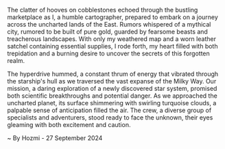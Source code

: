 
The clatter of hooves on cobblestones echoed through the bustling marketplace as I, a humble cartographer, prepared to embark on a journey across the uncharted lands of the East. Rumors whispered of a mythical city, rumored to be built of pure gold, guarded by fearsome beasts and treacherous landscapes. With only my weathered map and a worn leather satchel containing essential supplies, I rode forth, my heart filled with both trepidation and a burning desire to uncover the secrets of this forgotten realm.

The hyperdrive hummed, a constant thrum of energy that vibrated through the starship's hull as we traversed the vast expanse of the Milky Way. Our mission, a daring exploration of a newly discovered star system, promised both scientific breakthroughs and potential danger. As we approached the uncharted planet, its surface shimmering with swirling turquoise clouds, a palpable sense of anticipation filled the air. The crew, a diverse group of specialists and adventurers, stood ready to face the unknown, their eyes gleaming with both excitement and caution. 

~ By Hozmi - 27 September 2024

